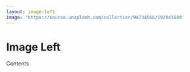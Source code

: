 ```yaml
---
layout: image-left
image: 'https://source.unsplash.com/collection/94734566/1920x1080'
---
```


# Image Left

Contents